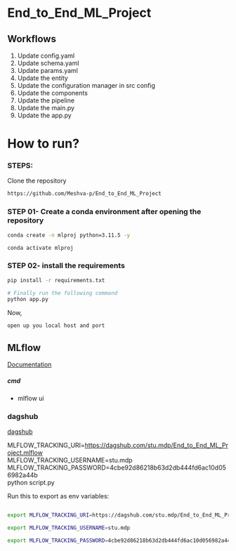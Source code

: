 # End_to_End_ML_Project

## Workflows

1. Update config.yaml
2. Update schema.yaml
3. Update params.yaml
4. Update the entity
5. Update the configuration manager in src config
6. Update the components
7. Update the pipeline
8. Update the main.py
9. Update the app.py

# How to run?
### STEPS:

Clone the repository
```bash
https://github.com/Meshva-p/End_to_End_ML_Project
```
### STEP 01- Create a conda environment after opening the repository

```bash
conda create -n mlproj python=3.11.5 -y
```

```bash
conda activate mlproj
```


### STEP 02- install the requirements
```bash
pip install -r requirements.txt
```

```bash
# Finally run the following command
python app.py
```

Now,
```bash
open up you local host and port
```

## MLflow

[Documentation](https://mlflow.org/docs/latest/index.html)


##### cmd
- mlflow ui

### dagshub
[dagshub](https://dagshub.com/)

MLFLOW_TRACKING_URI=https://dagshub.com/stu.mdp/End_to_End_ML_Project.mlflow \
MLFLOW_TRACKING_USERNAME=stu.mdp \
MLFLOW_TRACKING_PASSWORD=4cbe92d86218b63d2db444fd6ac10d056982a44b \
python script.py

Run this to export as env variables:


```bash

export MLFLOW_TRACKING_URI=https://dagshub.com/stu.mdp/End_to_End_ML_Project.mlflow

export MLFLOW_TRACKING_USERNAME=stu.mdp

export MLFLOW_TRACKING_PASSWORD=4cbe92d86218b63d2db444fd6ac10d056982a44b

```

